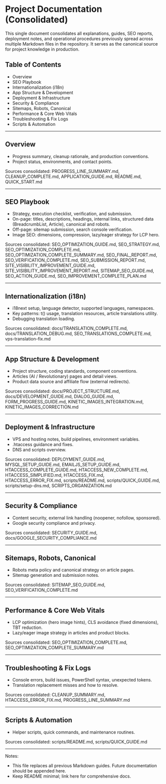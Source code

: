 # Project Documentation (Consolidated)

This single document consolidates all explanations, guides, SEO reports, deployment notes, and operational procedures previously spread across multiple Markdown files in the repository. It serves as the canonical source for project knowledge in production.

## Table of Contents
- Overview
- SEO Playbook
- Internationalization (i18n)
- App Structure & Development
- Deployment & Infrastructure
- Security & Compliance
- Sitemaps, Robots, Canonical
- Performance & Core Web Vitals
- Troubleshooting & Fix Logs
- Scripts & Automation

---

## Overview
- Progress summary, cleanup rationale, and production conventions.
- Project status, environments, and contact points.

Sources consolidated: PROGRESS_LINE_SUMMARY.md, CLEANUP_COMPLETE.md, APPLICATION_GUIDE.md, README.md, QUICK_START.md

---

## SEO Playbook
- Strategy, execution checklist, verification, and submission.
- On-page: titles, descriptions, headings, internal links, structured data (BreadcrumbList, Article), canonical and robots.
- Off-page: sitemap submission, search console verification.
- Image SEO: dimensions, compression, lazy/eager strategy for LCP hero.

Sources consolidated: SEO_OPTIMIZATION_GUIDE.md, SEO_STRATEGY.md, SEO_OPTIMIZATION_COMPLETE.md, SEO_OPTIMIZATION_COMPLETE_SUMMARY.md, SEO_FINAL_REPORT.md, SEO_VERIFICATION_COMPLETE.md, SEO_SUBMISSION_REPORT.md, SITE_VISIBILITY_IMPROVEMENT_GUIDE.md, SITE_VISIBILITY_IMPROVEMENT_REPORT.md, SITEMAP_SEO_GUIDE.md, SEO_ACTION_GUIDE.md, SEO_IMPROVEMENT_COMPLETE_PLAN.md

---

## Internationalization (i18n)
- i18next setup, language detector, supported languages, namespaces.
- Key patterns: t() usage, translation resources, article translations utility.
- Debugging translation loading.

Sources consolidated: docs/TRANSLATION_COMPLETE.md, docs/TRANSLATION_DEBUG.md, SEO_TRANSLATIONS_COMPLETE.md, vps-translation-fix.md

---

## App Structure & Development
- Project structure, coding standards, component conventions.
- Articles (AI / Revolutionary) pages and detail views.
- Product data source and affiliate flow (external redirects).

Sources consolidated: docs/PROJECT_STRUCTURE.md, docs/DEVELOPMENT_GUIDE.md, DIALOG_GUIDE.md, FORM_PROGRESS_GUIDE.md, KINETIC_IMAGES_INTEGRATION.md, KINETIC_IMAGES_CORRECTION.md

---

## Deployment & Infrastructure
- VPS and hosting notes, build pipelines, environment variables.
- .htaccess guidance and fixes.
- DNS and scripts overview.

Sources consolidated: DEPLOYMENT_GUIDE.md, MYSQL_SETUP_GUIDE.md, EMAILJS_SETUP_GUIDE.md, HTACCESS_COMPLETE_GUIDE.md, HTACCESS_NEW_COMPLETE.md, HTACCESS_SIMPLIFIED.md, HTACCESS_FIX.md, HTACCESS_ERROR_FIX.md, scripts/README.md, scripts/QUICK_GUIDE.md, scripts/setup-dns.md, SCRIPTS_ORGANIZATION.md

---

## Security & Compliance
- Content security, external link handling (noopener, nofollow, sponsored).
- Google security compliance and privacy.

Sources consolidated: SECURITY_GUIDE.md, docs/GOOGLE_SECURITY_COMPLIANCE.md

---

## Sitemaps, Robots, Canonical
- Robots meta policy and canonical strategy on article pages.
- Sitemap generation and submission notes.

Sources consolidated: SITEMAP_SEO_GUIDE.md, SEO_VERIFICATION_COMPLETE.md

---

## Performance & Core Web Vitals
- LCP optimization (hero image hints), CLS avoidance (fixed dimensions), TBT reduction.
- Lazy/eager image strategy in articles and product blocks.

Sources consolidated: SEO_OPTIMIZATION_COMPLETE.md, SEO_OPTIMIZATION_COMPLETE_SUMMARY.md

---

## Troubleshooting & Fix Logs
- Console errors, build issues, PowerShell syntax, unexpected tokens.
- Translation replacement misses and how to resolve.

Sources consolidated: CLEANUP_SUMMARY.md, HTACCESS_ERROR_FIX.md, PROGRESS_LINE_SUMMARY.md

---

## Scripts & Automation
- Helper scripts, quick commands, and maintenance routines.

Sources consolidated: scripts/README.md, scripts/QUICK_GUIDE.md

---

Notes:
- This file replaces all previous Markdown guides. Future documentation should be appended here.
- Keep README minimal; link here for comprehensive docs.
